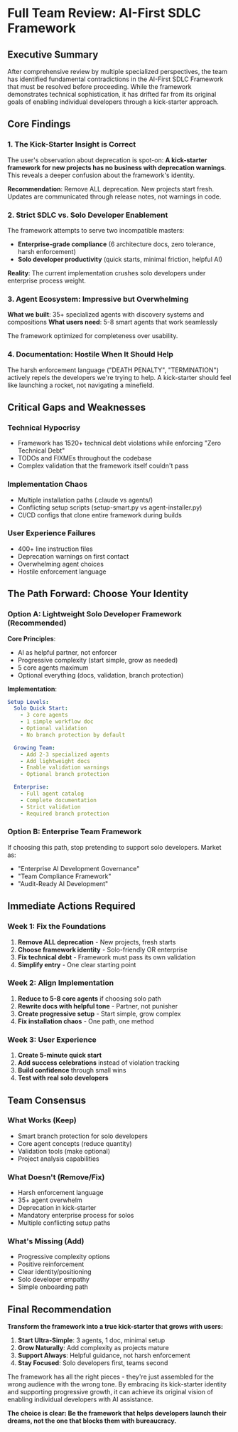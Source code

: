 # Full Team Review: AI-First SDLC Framework

## Executive Summary

After comprehensive review by multiple specialized perspectives, the team has identified fundamental contradictions in the AI-First SDLC Framework that must be resolved before proceeding. While the framework demonstrates technical sophistication, it has drifted far from its original goals of enabling individual developers through a kick-starter approach.

## Core Findings

### 1. The Kick-Starter Insight is Correct

The user's observation about deprecation is spot-on: **A kick-starter framework for new projects has no business with deprecation warnings**. This reveals a deeper confusion about the framework's identity.

**Recommendation**: Remove ALL deprecation. New projects start fresh. Updates are communicated through release notes, not warnings in code.

### 2. Strict SDLC vs. Solo Developer Enablement

The framework attempts to serve two incompatible masters:
- **Enterprise-grade compliance** (6 architecture docs, zero tolerance, harsh enforcement)
- **Solo developer productivity** (quick starts, minimal friction, helpful AI)

**Reality**: The current implementation crushes solo developers under enterprise process weight.

### 3. Agent Ecosystem: Impressive but Overwhelming

**What we built**: 35+ specialized agents with discovery systems and compositions
**What users need**: 5-8 smart agents that work seamlessly

The framework optimized for completeness over usability.

### 4. Documentation: Hostile When It Should Help

The harsh enforcement language ("DEATH PENALTY", "TERMINATION") actively repels the developers we're trying to help. A kick-starter should feel like launching a rocket, not navigating a minefield.

## Critical Gaps and Weaknesses

### Technical Hypocrisy
- Framework has 1520+ technical debt violations while enforcing "Zero Technical Debt"
- TODOs and FIXMEs throughout the codebase
- Complex validation that the framework itself couldn't pass

### Implementation Chaos
- Multiple installation paths (.claude vs agents/)
- Conflicting setup scripts (setup-smart.py vs agent-installer.py)
- CI/CD configs that clone entire framework during builds

### User Experience Failures
- 400+ line instruction files
- Deprecation warnings on first contact
- Overwhelming agent choices
- Hostile enforcement language

## The Path Forward: Choose Your Identity

### Option A: Lightweight Solo Developer Framework (Recommended)

**Core Principles**:
- AI as helpful partner, not enforcer
- Progressive complexity (start simple, grow as needed)
- 5 core agents maximum
- Optional everything (docs, validation, branch protection)

**Implementation**:
```yaml
Setup Levels:
  Solo Quick Start:
    - 3 core agents
    - 1 simple workflow doc
    - Optional validation
    - No branch protection by default

  Growing Team:
    - Add 2-3 specialized agents
    - Add lightweight docs
    - Enable validation warnings
    - Optional branch protection

  Enterprise:
    - Full agent catalog
    - Complete documentation
    - Strict validation
    - Required branch protection
```

### Option B: Enterprise Team Framework

If choosing this path, stop pretending to support solo developers. Market as:
- "Enterprise AI Development Governance"
- "Team Compliance Framework"
- "Audit-Ready AI Development"

## Immediate Actions Required

### Week 1: Fix the Foundations
1. **Remove ALL deprecation** - New projects, fresh starts
2. **Choose framework identity** - Solo-friendly OR enterprise
3. **Fix technical debt** - Framework must pass its own validation
4. **Simplify entry** - One clear starting point

### Week 2: Align Implementation
1. **Reduce to 5-8 core agents** if choosing solo path
2. **Rewrite docs with helpful tone** - Partner, not punisher
3. **Create progressive setup** - Start simple, grow complex
4. **Fix installation chaos** - One path, one method

### Week 3: User Experience
1. **Create 5-minute quick start**
2. **Add success celebrations** instead of violation tracking
3. **Build confidence** through small wins
4. **Test with real solo developers**

## Team Consensus

### What Works (Keep)
- Smart branch protection for solo developers
- Core agent concepts (reduce quantity)
- Validation tools (make optional)
- Project analysis capabilities

### What Doesn't (Remove/Fix)
- Harsh enforcement language
- 35+ agent overwhelm
- Deprecation in kick-starter
- Mandatory enterprise process for solos
- Multiple conflicting setup paths

### What's Missing (Add)
- Progressive complexity options
- Positive reinforcement
- Clear identity/positioning
- Solo developer empathy
- Simple onboarding path

## Final Recommendation

**Transform the framework into a true kick-starter that grows with users:**

1. **Start Ultra-Simple**: 3 agents, 1 doc, minimal setup
2. **Grow Naturally**: Add complexity as projects mature
3. **Support Always**: Helpful guidance, not harsh enforcement
4. **Stay Focused**: Solo developers first, teams second

The framework has all the right pieces - they're just assembled for the wrong audience with the wrong tone. By embracing its kick-starter identity and supporting progressive growth, it can achieve its original vision of enabling individual developers with AI assistance.

**The choice is clear: Be the framework that helps developers launch their dreams, not the one that blocks them with bureaucracy.**
